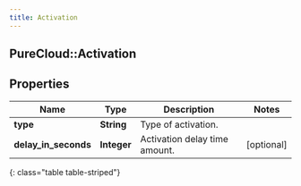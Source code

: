 ```yaml
---
title: Activation
---
```

## PureCloud::Activation

## Properties

|Name | Type | Description | Notes|
|------------ | ------------- | ------------- | -------------|
| **type** | **String** | Type of activation. | |
| **delay_in_seconds** | **Integer** | Activation delay time amount. | [optional] |
{: class="table table-striped"}


